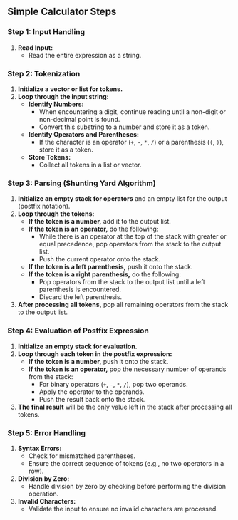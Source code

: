 ## Simple Calculator Steps

### Step 1: Input Handling
1. **Read Input:**
   - Read the entire expression as a string.

### Step 2: Tokenization
1. **Initialize a vector or list for tokens.**
2. **Loop through the input string:**
   - **Identify Numbers:**
     - When encountering a digit, continue reading until a non-digit or non-decimal point is found.
     - Convert this substring to a number and store it as a token.
   - **Identify Operators and Parentheses:**
     - If the character is an operator (`+`, `-`, `*`, `/`) or a parenthesis (`(`, `)`), store it as a token.
   - **Store Tokens:**
     - Collect all tokens in a list or vector.

### Step 3: Parsing (Shunting Yard Algorithm)
1. **Initialize an empty stack for operators** and an empty list for the output (postfix notation).
2. **Loop through the tokens:**
   - **If the token is a number,** add it to the output list.
   - **If the token is an operator,** do the following:
     - While there is an operator at the top of the stack with greater or equal precedence, pop operators from the stack to the output list.
     - Push the current operator onto the stack.
   - **If the token is a left parenthesis,** push it onto the stack.
   - **If the token is a right parenthesis,** do the following:
     - Pop operators from the stack to the output list until a left parenthesis is encountered.
     - Discard the left parenthesis.
3. **After processing all tokens,** pop all remaining operators from the stack to the output list.

### Step 4: Evaluation of Postfix Expression
1. **Initialize an empty stack for evaluation.**
2. **Loop through each token in the postfix expression:**
   - **If the token is a number,** push it onto the stack.
   - **If the token is an operator,** pop the necessary number of operands from the stack:
     - For binary operators (`+`, `-`, `*`, `/`), pop two operands.
     - Apply the operator to the operands.
     - Push the result back onto the stack.
3. **The final result** will be the only value left in the stack after processing all tokens.

### Step 5: Error Handling
1. **Syntax Errors:**
   - Check for mismatched parentheses.
   - Ensure the correct sequence of tokens (e.g., no two operators in a row).
2. **Division by Zero:**
   - Handle division by zero by checking before performing the division operation.
3. **Invalid Characters:**
   - Validate the input to ensure no invalid characters are processed.